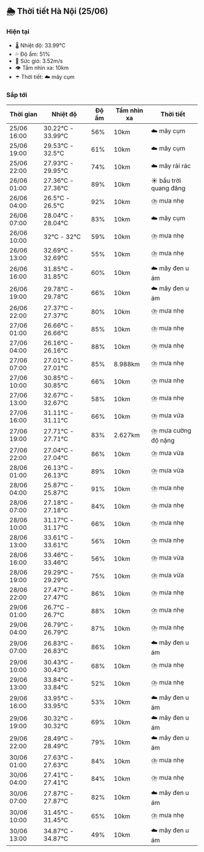## 🌦️ Thời tiết Hà Nội (25/06)

### Hiện tại

- 🌡️ Nhiệt độ: 33.99℃
- 💦 Độ ẩm: 51%
- 💨 Sức gió: 3.52m/s
- 👁️ Tầm nhìn xa: 10km
- ☂️ Thời tiết: ☁️ mây cụm

### Sắp tới

| Thời gian | Nhiệt độ | Độ ẩm | Tầm nhìn xa | Thời tiết |
| --- | --- | --- | --- | --- |
| 25/06 16:00 | 30.22℃ - 33.99℃ | 56% | 10km | ☁️ mây cụm |
| 25/06 19:00 | 29.53℃ - 32.5℃ | 61% | 10km | ☁️ mây cụm |
| 25/06 22:00 | 27.93℃ - 29.95℃ | 74% | 10km | ☁️ mây rải rác |
| 26/06 01:00 | 27.36℃ - 27.36℃ | 89% | 10km | ☀️ bầu trời quang đãng |
| 26/06 04:00 | 26.5℃ - 26.5℃ | 92% | 10km | ⛈️ mưa nhẹ |
| 26/06 07:00 | 28.04℃ - 28.04℃ | 83% | 10km | ☁️ mây cụm |
| 26/06 10:00 | 32℃ - 32℃ | 59% | 10km | ⛈️ mưa nhẹ |
| 26/06 13:00 | 32.69℃ - 32.69℃ | 55% | 10km | ⛈️ mưa nhẹ |
| 26/06 16:00 | 31.85℃ - 31.85℃ | 60% | 10km | ☁️ mây đen u ám |
| 26/06 19:00 | 29.78℃ - 29.78℃ | 66% | 10km | ☁️ mây đen u ám |
| 26/06 22:00 | 27.37℃ - 27.37℃ | 80% | 10km | ⛈️ mưa nhẹ |
| 27/06 01:00 | 26.66℃ - 26.66℃ | 85% | 10km | ⛈️ mưa nhẹ |
| 27/06 04:00 | 26.16℃ - 26.16℃ | 88% | 10km | ⛈️ mưa nhẹ |
| 27/06 07:00 | 27.01℃ - 27.01℃ | 85% | 8.988km | ⛈️ mưa nhẹ |
| 27/06 10:00 | 30.85℃ - 30.85℃ | 66% | 10km | ⛈️ mưa nhẹ |
| 27/06 13:00 | 32.67℃ - 32.67℃ | 58% | 10km | ⛈️ mưa nhẹ |
| 27/06 16:00 | 31.11℃ - 31.11℃ | 66% | 10km | ⛈️ mưa vừa |
| 27/06 19:00 | 27.71℃ - 27.71℃ | 83% | 2.627km | ⛈️ mưa cường độ nặng |
| 27/06 22:00 | 27.04℃ - 27.04℃ | 86% | 10km | ⛈️ mưa vừa |
| 28/06 01:00 | 26.13℃ - 26.13℃ | 89% | 10km | ⛈️ mưa vừa |
| 28/06 04:00 | 25.87℃ - 25.87℃ | 91% | 10km | ⛈️ mưa nhẹ |
| 28/06 07:00 | 27.18℃ - 27.18℃ | 84% | 10km | ⛈️ mưa nhẹ |
| 28/06 10:00 | 31.17℃ - 31.17℃ | 66% | 10km | ⛈️ mưa nhẹ |
| 28/06 13:00 | 33.61℃ - 33.61℃ | 56% | 10km | ⛈️ mưa nhẹ |
| 28/06 16:00 | 33.46℃ - 33.46℃ | 56% | 10km | ⛈️ mưa vừa |
| 28/06 19:00 | 29.29℃ - 29.29℃ | 75% | 10km | ⛈️ mưa vừa |
| 28/06 22:00 | 27.47℃ - 27.47℃ | 86% | 10km | ⛈️ mưa nhẹ |
| 29/06 01:00 | 26.7℃ - 26.7℃ | 88% | 10km | ⛈️ mưa nhẹ |
| 29/06 04:00 | 26.79℃ - 26.79℃ | 87% | 10km | ⛈️ mưa nhẹ |
| 29/06 07:00 | 26.83℃ - 26.83℃ | 86% | 10km | ☁️ mây đen u ám |
| 29/06 10:00 | 30.43℃ - 30.43℃ | 68% | 10km | ⛈️ mưa nhẹ |
| 29/06 13:00 | 33.84℃ - 33.84℃ | 52% | 10km | ⛈️ mưa nhẹ |
| 29/06 16:00 | 33.95℃ - 33.95℃ | 53% | 10km | ☁️ mây đen u ám |
| 29/06 19:00 | 30.32℃ - 30.32℃ | 69% | 10km | ☁️ mây đen u ám |
| 29/06 22:00 | 28.49℃ - 28.49℃ | 79% | 10km | ☁️ mây đen u ám |
| 30/06 01:00 | 27.63℃ - 27.63℃ | 84% | 10km | ⛈️ mưa nhẹ |
| 30/06 04:00 | 27.41℃ - 27.41℃ | 84% | 10km | ⛈️ mưa nhẹ |
| 30/06 07:00 | 27.87℃ - 27.87℃ | 82% | 10km | ☁️ mây đen u ám |
| 30/06 10:00 | 31.45℃ - 31.45℃ | 65% | 10km | ⛈️ mưa nhẹ |
| 30/06 13:00 | 34.87℃ - 34.87℃ | 49% | 10km | ☁️ mây đen u ám |
